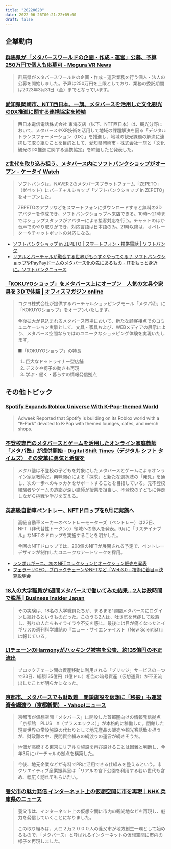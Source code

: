 ```yaml
---
title: "20220620"
date: 2022-06-26T00:21:22+09:00
draft: false
---
```


## 企業動向

### [群馬県が「メタバースワールドの企画・作成・運営」公募、予算250万円で個人も応募可 - Mogura VR News](https://www.moguravr.com/gunma-metaverse-world-public-appeal/)
> 群馬県がメタバースワールドの企画・作成・運営業務を行う個人・法人の公募を開始しました。予算は250万円を上限としており、業務の委託期間は2023年3月31日（金）までとなっています。


### [愛知県岡崎市、NTT西日本、一旗、メタバースを活用した文化観光のDX推進に関する連携協定を締結](https://digital-shift.jp/flash_news/FN220621_4)
> 西日本電信電話株式会社 東海支店（以下、NTT西日本）は、観光分野において、メタバースやXR技術を活用して地域の課題解決を図る「デジタルトランスフォーメーション（DX）」を推進し、地域の観光課題の解決に連携して取り組むことを目的として、愛知県岡崎市・株式会社一旗と「文化観光のDX推進に関する連携協定」を締結したと発表した。

### [Z世代を取り込み狙う、メタバース内にソフトバンクショップがオープン - ケータイ Watch](https://k-tai.watch.impress.co.jp/docs/news/1419675.html)

>ソフトバンクは、NAVER Zのメタバースプラットフォーム「ZEPETO」（ゼペット）にバーチャルショップ「ソフトバンクショップ in ZEPETO」をオープンした。
>
>ZEPETOのアプリなどをスマートフォンにダウンロードすると無料の3Dアバターを作成でき、ソフトバンクショップへ来店できる。10時～21時まではショップスタッフがアバターによる接客対応を行う。チャットのほか音声でのやり取りができ、対応言語は日本語のみ。21時以降は、オペレーターやチャットボットの対応になる。

* [ソフトバンクショップ in ZEPETO | スマートフォン・携帯電話 | ソフトバンク](https://www.softbank.jp/mobile/special/virtual-shop/?adid=anot_220623_twsn_m_r_o_x_0_22_0292&utm_source=twitter&utm_medium=social&utm_campaign=2022_anot&utm_content=22_0292)
* [リアルとバーチャルが融合する世界がもうすぐやってくる？ ソフトバンクショップやPayPayドームのメタバース化の先にあるもの - ITをもっと身近に。ソフトバンクニュース](https://www.softbank.jp/sbnews/entry/20220623_02?utm_source=twsn&utm_medium=social&utm_campaign=sbns&utm_content=20220623_02)

### [「KOKUYOショップ」をメタバース上にオープン　人気の文具や家具を３Dで体験 | オフィスマガジン online](https://ofmaga.com/news.html?eid=03134)

>コクヨ株式会社が提供するバーチャルショッピングモール「メタパ🄬」に「KOKUYOショップ」をオープンいたします。
>
>今後拡大が見込まれるメタバース市場において、新たな顧客接点でのコミュニケーション実験として、文具・家具および、WEBメディアの展示により、メタバース空間ならではのユニークなショッピング体験を実現いたします。
>
>■「KOKUYOショップ」の特長
>1. 巨大なドットライナー型店舗
>2. デスクや椅子の動きも再現
>3. 学ぶ・働く・暮らすの情報発信拠点

## その他トピック

### [Spotify Expands Roblox Universe With K-Pop-themed World](https://www.adweek.com/media/spotify-expands-its-roblox-universe-with-k-pop-themed-world/?utm_source=postup&utm_medium=email&utm_campaign=Adweek_Daily_220525054711&recip_id=1825341&lyt_id=1825341)
> Adweek Reported that Spotify is building on its Roblox world with a “K-Park” devoted to K-Pop with themed lounges, cafes, and merch shops.

### [不登校専門のメタバースとゲームを活用したオンライン家庭教師「メタバ塾」が提供開始 - Digital Shift Times（デジタル シフト タイムズ） その変革に勇気と希望を](https://digital-shift.jp/flash_news/FN220626_2)
> メタバ塾は不登校の子どもを対象にしたメタバースとゲームによるオンライン家庭教師だ。興味関心による「探求」と新たな選択肢の「発見」を通し、次の一歩へのキッカケをサポートすることを目指している。元不登校経験者やゲームの造詣が深い講師が授業を担当し、不登校の子どもに伴走しながら挑戦や学びを支える。

### [英高級自動車ベントレー、NFTドロップを9月に実施へ](https://coinpost.jp/?p=362406)
> 高級自動車メーカーのベントレーモーターズ（ベントレー）は22日、NFT（非代替性トークン））領域への参入を発表。9月に「サステイナブル」なNFTのドロップを実施することを明かした。
>
> 今回のNFTドロップでは、208個のNFTが展開される予定で、ベントレーデザインが制作したユニークなアートワークを採用。

* [ランボルギーニ、初のNFTコレクションとオークション販売を発表](https://coinpost.jp/?p=315491)
* [フェラーリCEO、ブロックチェーンやNFTなど「Web3.0」技術に着目＝決算説明会](https://coinpost.jp/?p=318107)

### [18人の大学職員が1週間メタバースで働いてみた結果…2人は数時間で脱落 | Business Insider Japan](https://www.businessinsider.jp/post-255673)
> その実験は、18名の大学職員たちが、まるまる1週間メタバースにログインし続けるというものだった。このうち2人は、吐き気を発症して脱落し、残りの人たちもイライラや不安を感じ、最後には目が痛くなったとイギリスの週刊科学雑誌の『ニュー・サイエンテイスト（New Scientist）』は報じている。

### [L1チェーンのHarmonyがハッキング被害を公表、約135億円の不正流出](https://coinpost.jp/?p=362112)
> ブロックチェーン間の資産移動に利用される「ブリッジ」サービスの一つで23日、総額135億円（1億ドル）相当の暗号資産（仮想通貨）が不正流出したことが明らかになった。

### [京都市、メタバースでも財政難　閉鎖施設を仮想に「移設」も運営資金綱渡り（京都新聞） - Yahoo!ニュース](https://news.yahoo.co.jp/articles/8d9ccf3faeea828f3ee38489f431c6602b14af14)
> 京都市が仮想空間「メタバース」に開設した首都圏向けの情報発信拠点「京都館　PLUS　X（プラスエックス）」が本格的に稼働した。閉館した現実世界の常設施設の代わりとして地元産品の販売や観光客誘致を担うが、財政難の中、民間資金頼みの綱渡りの運営が続きそうだ。

> 地価が高騰する東京にリアルな施設を再び設けることは困難と判断し、今年3月にバーチャルの拠点を構築した。

> 今後、地元企業などが有料でPRに活用できる仕組みを整えるという。市クリエイティブ産業振興室は「リアルの宮下公園を利用する若い世代も含め、幅広く訪れてもらいたい。

### [養父市の魅力発信 インターネット上の仮想空間に市を再現｜NHK 兵庫県のニュース](https://www3.nhk.or.jp/lnews/kobe/20220624/2020018533.html)
> 養父市は、インターネット上の仮想空間に市内の観光地などを再現し、魅力を発信していくことになりました。
>
> この取り組みは、人口２万２０００人の養父市が地方創生一環として始めるもので、「メタバース」と呼ばれるインターネットの仮想空間に市内の様子を再現しました。

